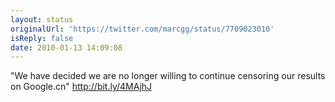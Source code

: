 ```yaml
---
layout: status
originalUrl: 'https://twitter.com/marcgg/status/7709023010'
isReply: false
date: 2010-01-13 14:09:08
---
```


"We have decided we are no longer willing to continue censoring our results on Google.cn" http://bit.ly/4MAjhJ
